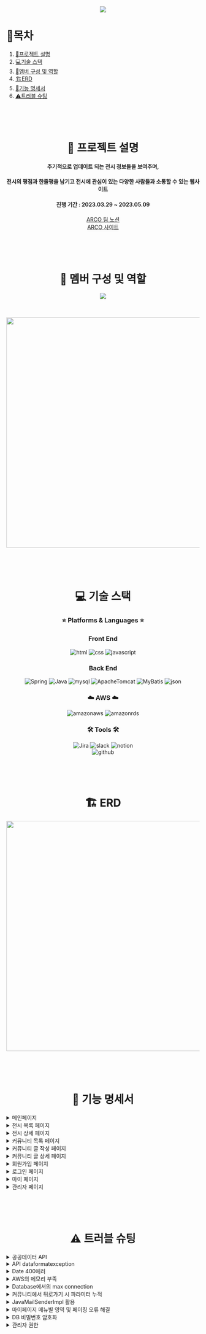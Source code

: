 <div align="center">

<img src="https://i.imgur.com/PdXRRbb.png">

<div align="left">
  
# 📌목차

1. [📄프로젝트 설명](#-프로젝트-설명)
2. [💻기술 스택](#-기술-스택)
3. [👥멤버 구성 및 역할](#-멤버-구성-및-역할)
4. [🏗️ERD](#%EF%B8%8F-erd)
5. [💬기능 명세서](#-기능-명세서)
6. [⚠️트러블 슈팅](#%EF%B8%8F-트러블-슈팅)
  
</div>
<br>
<br>
<br>

# 📄 프로젝트 설명

#### 주기적으로 업데이트 되는 전시 정보들을 보여주며,<br>
#### 전시의 평점과 한줄평을 남기고 전시에 관심이 있는 다양한 사람들과 소통할 수 있는 웹사이트 <br>
#### 진행 기간 : 2023.03.29 ~ 2023.05.09

[ARCO 팀 노션](https://www.notion.so/ARCO-cf3fb9406b27433189c14aba503970c5)<br>
[ARCO 사이트](https://arco.today/)
  
<br><br><br>

# 👥 멤버 구성 및 역할

<a href="https://github.com/rhdmswl/ARCOProject/graphs/contributors">
  <img src="https://contrib.rocks/image?repo=rhdmswl/ARCOProject" />
</a>

<br><br>
<img src="https://i.imgur.com/cf5j6rw.png" width="600">
  
<br><br><br>

# 💻 기술 스택

### ⭐ Platforms & Languages ⭐

### Front End

![html](https://img.shields.io/badge/HTML5-E34F26?style=for-the-badge&logo=HTML5&logoColor=white)
![css](https://img.shields.io/badge/CSS3-1572B6?style=for-the-badge&logo=CSS3&logoColor=white)
![javascript](https://img.shields.io/badge/JavaScript-F7DF1E?style=for-the-badge&logo=JavaScript&logoColor=white)

### Back End
![Spring](https://img.shields.io/badge/Spring-6DB33F?style=for-the-badge&logo=Spring&logoColor=white)
![Java](https://img.shields.io/badge/Java-007396?style=for-the-badge&logo=Java&logoColor=white)
![mysql](https://img.shields.io/badge/MySQL-4479A1?style=for-the-badge&logo=MySQL&logoColor=white)
![ApacheTomcat](https://img.shields.io/badge/ApacheTomcat-F8DC75?style=for-the-badge&logo=ApacheTomcat&logoColor=white)
![MyBatis](https://img.shields.io/badge/MyBatis-000000?style=for-the-badge&logo=MyBatis&logoColor=white)
![json](https://img.shields.io/badge/json-000000?style=for-the-badge&logo=json&logoColor=white)

### ☁️ AWS ☁️

![amazonaws](https://img.shields.io/badge/amazonaws-232F3E?style=for-the-badge&logo=amazonaws&4a154b=white)
![amazonrds](https://img.shields.io/badge/amazonrds-527FFF?style=for-the-badge&logo=amazonrds&4a154b=white)

### 🛠️ Tools 🛠️

![Jira](https://img.shields.io/badge/Jira-0052CC?style=for-the-badge&logo=Jira&logoColor=white)
![slack](https://img.shields.io/badge/slack-4a154b?style=for-the-badge&logo=slack&4a154b=white)
![notion](https://img.shields.io/badge/Notion-000000?style=for-the-badge&logo=Notion&4a154b=white)  
![github](https://img.shields.io/badge/GitHub-181717?style=for-the-badge&logo=GitHub&181717=white)

<br><br><br>
  
# 🏗️ ERD
  
<img src="https://i.imgur.com/SBAB9f9.png" width="600">

<br><br><br>
  
# 💬 기능 명세서

<div align="left">
  
<details>
<summary> 메인페이지 </summary>
<div markdown="1">

- 상단바
    - 네비게이션을 통해 해당 페이지로 이동 또는 로그인/로그아웃을 할 수 있음
        - 마이 페이지
        - 로그인/로그아웃
        - 회원 가입
- 헤더
    - 로고 클릭 시 메인 페이지로 이동
    - 메뉴 클릭 시 해당 페이지로 이동
        - 전시 목록
        - 커뮤니티
        - 어바웃
- 추천 순으로 정렬된 전시 목록 슬라이드 형태로 조회 가능
    - 전시 포스터 클릭 시 해당 전시 상세 페이지로 이동
- ARCO 소개와 커뮤니티의 BEST 게시판 리스트 조회 가능
    - 더보기 클릭 시 해당 페이지로 이동
- 최신순으로 정렬 된 전시 목록 조회 가능
    - 전시 포스터 클릭 시 해당 전시 상세 페이지로 이동

</div>
</details>

<details>
<summary> 전시 목록 페이지 </summary>
<div markdown="1">

- 종료일순으로 정렬된 전시 목록 조회 가능
    - 전시 포스터 클릭 시 해당 전시 상세 페이지로 이동
    - 종료일순, 별점순, 조회순으로 정렬 방식 변경 가능
- 제목과 날짜로 전시 검색 가능
- 매주 월요일 전시 API 4:00 AM 자동 업데이트

</div>
</details>
  
<details>
<summary> 전시 상세 페이지 </summary>
<div markdown="1">

- 전시 정보 조회 가능
    - 유저가 등록한 평균 별점 조회 가능
    - 티켓 예매 버튼 클릭 시 예매 사이트로 이동
    - 찜하기 버튼 클릭 시 모달창으로 마이 페이지 이동하며 마이 페이지의 찜 캘린더에 전시 일정 등록
- 전시장 위치 조회
    - 전시장 위치 길 찾기 조회 가능
    - 전시장 근처 주차장, 음식점, 카페 조회 가능
    - 주차장, 음식점, 카페 클릭 시 해당 장소의 지도 링크로 이동
- 한줄평
    - 별점과 함께 50자 이내의 한줄평 작성 가능
    - 로그인하지 않은 유저는 작성할 수 없음
    - 작성자 본인만 한줄평 수정, 삭제 가능
  
</div>
</details>
  
<details>
<summary> 커뮤니티 목록 페이지 </summary>
<div markdown="1">

- BEST, 자유, 전시, 정보 게시판 버튼 클릭 시 해당 게시판으로 이동
- 제목, 작성자, 내용으로 게시판 별 게시글 검색 가능
- 게시글 클릭 시 해당 글 상세 페이지로 이동
- BEST 게시판은 추천수 10개 이상의 글만 조회할 수 있으며 글 작성 불가능
- 글 작성 페이지로 이동 가능
    - 로그인하지 않은 사용자는 글 작성할 수 없음
  
</div>
</details>

<details>
<summary> 커뮤니티 글 작성 페이지 </summary>
<div markdown="1">

- 유저가 글을 작성할 게시판을 선택할 수 있으며 작성 버튼을 누른 게시판 위치가 디폴트로 설정되어 있음
- 유저의 닉네임은 고정 값으로 들어 있으며 글 작성 창에서 변경 불가능
- 목록 버튼을 클릭하면 커뮤니티 목록 페이지로 이동
  
</div>
</details>
  
<details>
<summary> 커뮤니티 글 상세 페이지 </summary>
<div markdown="1">

- 게시글
    - 로그인 하지 않은 유저는 게시글과 댓글 조회만 가능
    - 게시글 작성자 본인만 수정, 삭제 가능
        - 작성자 본인에게만 수정, 삭제 버튼 활성화
    - 게시글 하단의 추천 버튼 클릭 시 추천 수 증가하며 재클릭 시 추천 취소 되며 추천 수 감소
- 댓글
    - 댓글 작성 시 유저의 닉네임은 고정 값으로 들어 있으며 댓글 작성란에서 변경 불가능
    - 댓글 작성자 본인만 수정, 삭제 가능
        - 작성자 본인에게만 수정, 삭제 버튼 활성화
  
</div>
</details>
  
<details>
<summary> 회원가입 페이지 </summary>
<div markdown="1">

- 회원가입
    - 헤더의 Sign up 버튼 클릭시 개인 정보 처리 방침에 동의 체크 후 회원 가입 버튼 활성화 되어 페이지 이동 가능
    - 정해진 형식에 맞게 기입해야 회원가입 가능
        - 아이디
            - 4자 이상 10자 이하의 영문 대소문자와 숫자 조합이어야 한다.
            - admin으로 시작하는 아이디와 중복된 아이디는 사용 불가능
            - 공백을 포함할 수 없고 한글 사용 불가능
        - 비밀번호
            - 8자 이상 18자 이하의 영어 소문자/숫자/특수문자 조합이어야 한다.
            - 비밀 번호와 비밀 번호 확인이 일치해야 한다.
        - 닉네임
            - 숫자만 입력하거나 공백을 포함한 닉네임은 사용 불가능
            - 2자 이상 10자 이하의 영문, 한글, 숫자 조합이어야 한다.
            - 관리자 혹은 admin으로 시작하는 닉네임, 중복된 닉네임은 사용 불가능
        - 이메일
            - 이메일 주소는  @기호를 포함해야하며, @기준으로 왼쪽은 영문 대/소문자, 숫자, 특수문자(., _, %, +, -)로 이루어져야 하며, 
              오른쪽은 도메인 주소가 오며, '.(점)'으로 구분된 문자열로 이루어져야한다.
            - 입력한 이메일로 인증 번호가 발송 되며 올바른 인증 번호를 입력해야만 유효성 검사 통과 가능
        - 핸드폰 번호 : 공백을 포함할 수 없고, 10자 또는 11자의 숫자로만 이루어져야한다.
- 회원가입이 완료되면 웰컴 메시지와 함께 로그인 페이지로 이동
- 이미 계정이 있는데 해당 페이지에 들어온 경우 취소 버튼 클릭하여 메인 페이지로 이동
  
</div>
</details>

<details>
<summary> 로그인 페이지 </summary>
<div markdown="1">

- 로그인
    - 아이디와 비밀 번호 잘못 입력 했을 시 오류 메세지 출력
    - 아이디 찾기
        - 가입 시 작성한 닉네임과 전화번호 입력 하면 모달창에 작성자의 아이디 출력
    - 비밀번호 찾기
        - 가입시 작성한 아이디와 이메일을 입력하고 메일 전송 버튼 클릭 시 임시 비밀번호가 발급되어 이메일로 발송
        - 발급된 임시 비밀번호로 로그인 가능
- 로그인 후 메인 페이지로 이동
  
</div>
</details>
  
<details>
<summary> 마이 페이지 </summary>
<div markdown="1">

- 찜한 전시 일정
    - 전시 상세 페이지에서 찜하기 버튼 클릭 시 캘린더에 일정 등록
    - 찜한 전시가 2개 이상일 시 +more 버튼을 클릭하여 조회 가능
- 유저가 작성한 한줄평/게시글/댓글 
    - 각각의 한줄평, 게시글, 댓글에는 링크가 걸려 있으며 클릭 시 해당 페이지로 이동
- 유저 정보
    - 유저의 닉네임 변경할 수 있으며 유효성 검사를 통과해야 최종적으로 변경 가능
    - 비밀번호 변경
        - 새 비밀번호와 새 비밀번호 확인을 입력하여 유효성 검사와 일치 여부를 확인 후 변경 가능
    - 회원 탈퇴
        - 비밀번호 입력하여 탈퇴 할 수 있으며 안내 메세지 확인 후 굿바이 메세지 출력
</div>
</details>
  
<details>
<summary> 관리자 페이지 </summary>
<div markdown="1">

- 관리자 계정으로 로그인 시 상단바에 Admin Page 버튼 활성화
- 회원 관리
    - 전체 사용자의 아이디, 닉네임, 이메일 목록 조회 가능
    - 회원 삭제 가능하며, 삭제 시 해당 회원이 작성한 한줄평, 게시글, 댓글 모두 삭제됨
- 한줄평 관리
    - 한줄평 클릭 시 해당 한줄평으로 이동
    - 관리자 권한으로 활성화된 삭제 버튼으로 한줄평 삭제 가능
- 게시글 관리
    - 게시글 클릭 시 해당 게시글 상세 페이지로 이동
    - 관리자 권한으로 활성화된 삭제 버튼으로 게시글 삭제 가능
    - 게시글이 작성된 게시판 위치 이동 가능
- 댓글 관리
    - 댓글 클릭 시 해당 댓글 상세 페이지로 이동
    - 관리자 권한으로 활성화된 삭제 버튼으로 댓글 사제 가능

</div>
</details>

</div>
  
<br><br><br>
  
# ⚠️ 트러블 슈팅
<div align="left">

<details>
<summary> 공공데이터 API </summary>
<div markdown="1">

- ISSUE <br>
  공공데이터 API를 가져오는 과정에서 필요한 정보를 못 불러 오는 문제 발생(가격, 티켓 URL 등 여러가지 데이터가 제외되어 있음)

- SOLVE
  1. 호출url을 변경하여 다른 정보를 가져오도록 진행 -> 똑같이 원하는 정보를 모두 가지고 올 수 없었음
  2. 호출url을 여러개 사용하여 원하는 데이터를 가지고 올 수 있도록 호출 
      ->  기간별 공연/전시목록(period)에 있는 전시 seq를 추출하여 공연/전시 상세 정보 조회(d?seq={공연/전시 번호}) seq에 대입했고 
          모든 정보를 추출하여 이용 가능하도록 해결
</div>
</details>
  
<details>
<summary> API dataformatexception </summary>
<div markdown="1">

- ISSUE <br>
  API를 DB에 넣는 과정에서 dataformatexception 발생

- SOLVE
  1. 기술문서에는 불러오는 데이터를 포함하고 있지 않았기 때문에 try-catch문으로 불러오는 코드 하나씩 체크를 해본 후 문제가 발생하는 부분을 발견,
     데이터(날짜관련 데이터에서 문제 발생)의 타입을 Date에서 String으로 변경 후 실행 -> 동일한 오류 발생
  2. 두가지 타입으로 저장되어 있는 부분을 발견 후 String으로 db의 컬럼을 수정하고 불러오는 데이터의 타입을 String으로 변경하여 저장할 수 있도록 해결
</div>
</details>
  
  
<details>
<summary> Date 400에러 </summary>
<div markdown="1">

- ISSUE <br>
  검색 부분에서 date 검색 시 400에러 발생

- SOLVE
  1. Date 검색 부분을 처리하기위해 input 태그의 type date를 사용하여 날짜를 받아오고 받아온 날짜보다 전시 종료일이 큰 데이터를 가져오도록 구현
하고 dto(Critrtia)부분에서 date를 받아올 수 있도록 Date타입의 date 필드를 작성 했지만 400에러 발생
  2. input태그의 date는 String으로 데이터를 처리하기 때문에 dto에서 date 타입이 아닌 String으로 변경하여 해결
</div>
</details>
  
<details>
<summary> AWS의 메모리 부족 </summary>
<div markdown="1">

- ISSUE <br>
  AWS Free Tier의 메모리가 1GB 밖에 되지않아, 웹 배포를 진행시 메모리가 부족하여 2~3일 이후 서버가 다운되는 현상 발생

- SOLVE
  1. 현실적으로 인스턴스 업그레이드는 비용이 들기 때문에, SWAP 메모리 공간을 할당해줌
  2. SWAP memory 공간은 HDD(SSD 포함) 의 약 2GB 할당해줌
  3. RAM에 비해서 성능은 떨어지지만, 서버 부하 없이 배포를 진행 할 수 있게됨
</div>
</details>
  
<details>
<summary> Database에서의 max connection </summary>
<div markdown="1">

- ISSUE <br>
  AWS RDS를 사용 중, max connection 오류 발생. 다수의 인원이 개발을 하며 DB에 접근한 후, 연결을 종료 시키지 않아 접속이 누적되고 있었음

- SOLVE <br>
  hikari에서 maxlifetime을 줄여주고, AWS RDS 에서 max connection 제한을 최대한 늘려줌
</div>
</details>
  
<details>
<summary> 커뮤니티에서 뒤로가기 시 파라미터 누적 </summary>
<div markdown="1">

- ISSUE <br>
  CRUD 기능 구현 중, 게시글 상세 조회 후 뒤로가기 진행 시, 파라미터가 누적되어 다른 게시글 상세로 이동하면 이전의 게시글로 이동하는 오류 발생

- SOLVE
  기존 구현 로직에 의하면 클릭한 해당 postId를 받아와 파라미터로 추가하여 해당 게시글로 이동
  -> 파라미터로 추가하는 방식이 아닌 postId와 brdId를 직접 주소로 넘겨 이동하는 방식으로 수정
</div>
</details>

<details>
<summary> JavaMailSenderImpl 활용 </summary>
<div markdown="1">

- 회원가입 (이메일 인증) <br>
  회원가입 시 이메일 인증을 구현하여 무분별한 회원가입을 방지함. email-context.xml로 bean을 등록한 후 스프링의 JavaMailSenderImpl 클래스를 활용해 MailSendService 클래스를 제작함. Random 클래스를 활용해 난수를 발생시키고 이메일 양식을 정한 후 이메일을 전송하는 로직으로 구현. <br>
  
- 비밀번호 찾기 (임시 비밀번호 발급) <br>
  비밀번호 찾기에서 임시 비밀번호를 이메일로 전송해주는 기능 구현. FindPwMailSendService 클래스를 제작하여 문자와 숫자로 이뤄진 임시 비밀번호를 해당 유저의 이메일로 전송함.

</div>
</details>


<details>
<summary> 마이페이지 메뉴별 영역 및 페이징 오류 해결 </summary>
<div markdown="1">

- ISSUE <br>
  기존에는 나의 한줄평/게시글/댓글 메뉴 내부에 각각 한줄평, 게시글, 댓글에 대한 페이지 구분이 없었음. 이때 나의 한줄평/게시글/댓글 에서 한줄평이나   게시글 등 각 영역의 페이징 버튼을 클릭 시 화면이 새로고침되어 최초로 돌아가는 문제 발생.

- SOLVE <br>
  나의 한줄평/게시글/댓글에 id 값을 주어 mypage_id를 1, 2, 3으로 구분. javascript로 function showSection을 제작하여 mypage_id에 따른 각각의     섹션에 해당하는 내용이 보이도록 수정. 이를 통해 페이징이 제대로 작동하고 각 영역에 해당하는 내용이 제대로 보이도록 하여 이슈 해결.

</div>
</details>

<details>
<summary> DB 비밀번호 암호화 </summary>
<div markdown="1">

- ISSUE <br>
  Context initialization failed 무한오류 및 DB에 비밀번호가 암호화가 되지 않는 문제 발생

- SOLVE <br>
  bcryptPasswordEncoder 빈 등록, controller에 의존성 주입 후,  encode() 메서드를 호출하여 비밀번호를 매개값으로 넣어준 뒤 인코딩한다.
인코딩된 값을 String타입으로 저장해 DB에 암호화가 되는 것을 확인하고, matches() 메서드를 사용하여 입력받은 비밀번호를 다시 암호화 하지 않고
내부적으로 이미 저장돼있는 security방식의 암호화 키를 복호화하여 비교해주고 일치하면 true, 일치하지않다면 false로 확인 결과를 논리값으로 반환해주면서 문제 해결

</div>
</details>

<details>
<summary> 관리자 권한 </summary>
<div markdown="1">

- ISSUE <br>
  role에 따른 권한 부여 방식, 로그인한 계정에 따라 페이지 접근 문제 발생

- SOLVE <br>
  기존 테이블에 role칼럼을 추가하고 default값으로 ROLE_USER 설정. 관리자계정을 임의로 ROLE_ADMIN으로 수정 후 Interceptor를 사용하여 로그인 여부를 체크하고 로그인하지 않은 사용자는 로그인 페이지로 redirect할 수 있고, 일반 회원이 관리자페이지로 접근 시도를 하게 되면 메인화면으로 redirect할 수 있도록 코드 수정

</div>
</details>

</div>
  
</div>
